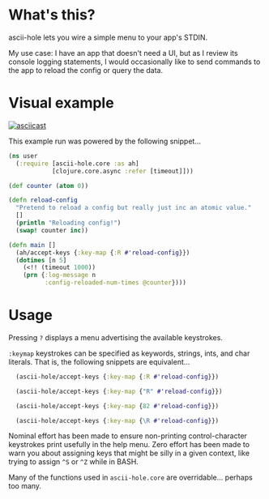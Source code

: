 # What's this?

ascii-hole lets you wire a simple menu to your app's STDIN.

My use case: I have an app that doesn't need a UI, but as I review its console logging statements, I would occasionally like to send commands to the app to reload the config or query the data.

# Visual example

[![asciicast](https://asciinema.org/a/12354.png)](https://asciinema.org/a/12354)

This example run was powered by the following snippet...

```clojure
(ns user
  (:require [ascii-hole.core :as ah]
            [clojure.core.async :refer [timeout]]))

(def counter (atom 0))

(defn reload-config
  "Pretend to reload a config but really just inc an atomic value."
  []
  (println "Reloading config!")
  (swap! counter inc))

(defn main []
  (ah/accept-keys {:key-map {:R #'reload-config}})
  (dotimes [n 5]
    (<!! (timeout 1000))
    (prn {:log-message n
          :config-reloaded-num-times @counter})))
```

# Usage
Pressing `?` displays a menu advertising the available keystrokes.

`:keymap` keystrokes can be specified as keywords, strings, ints, and char literals.
That is, the following snippets are equivalent...

```clojure
  (ascii-hole/accept-keys {:key-map {:R #'reload-config}})
```
```clojure
  (ascii-hole/accept-keys {:key-map {"R" #'reload-config}})
```
```clojure
  (ascii-hole/accept-keys {:key-map {82 #'reload-config}})
```
```clojure
  (ascii-hole/accept-keys {:key-map {\R #'reload-config}})
```

Nominal effort has been made to ensure non-printing control-character keystrokes print usefully in the help menu. Zero effort has been made to warn you about assigning keys that might be silly in a given context, like trying to assign `^S` or `^Z` while in BASH.

Many of the functions used in `ascii-hole.core` are overridable... perhaps too many.
